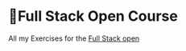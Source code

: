 # 📖Full Stack Open Course

All my Exercises for the [Full Stack open](https://fullstackopen.com/en/)
